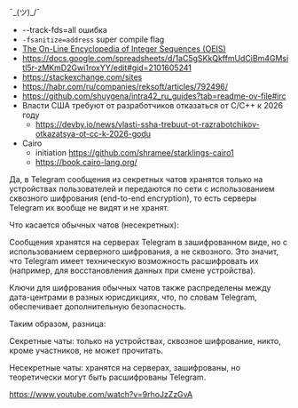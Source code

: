 ¯\_(ツ)_/¯

* --track-fds=all ошибка
* `-fsanitize=address` super compile flag
* [The On-Line Encyclopedia of Integer Sequences (OEIS)](https://oeis.org/)
* https://docs.google.com/spreadsheets/d/1aC5gSKkQkffmUdCiBm4GMsitl5r-zMKmD2Gwi1roxYY/edit#gid=2101605241
* https://stackexchange.com/sites
* https://habr.com/ru/companies/reksoft/articles/792496/ 
* https://github.com/shuygena/intra42_ru_guides?tab=readme-ov-file#irc
* Власти США требуют от разработчиков отказаться от C/C++ к 2026 году
  - https://devby.io/news/vlasti-ssha-trebuut-ot-razrabotchikov-otkazatsya-ot-cc-k-2026-godu
* Cairo
  + initiation https://github.com/shramee/starklings-cairo1
  + https://book.cairo-lang.org/    

Да, в Telegram сообщения из секретных чатов хранятся только на устройствах пользователей и передаются по сети с использованием сквозного шифрования (end-to-end encryption), то есть серверы Telegram их вообще не видят и не хранят.

Что касается обычных чатов (несекретных):

Сообщения хранятся на серверах Telegram в зашифрованном виде, но с использованием серверного шифрования, а не сквозного. Это значит, что Telegram имеет техническую возможность расшифровать их (например, для восстановления данных при смене устройства).

Ключи для шифрования обычных чатов также распределены между дата-центрами в разных юрисдикциях, что, по словам Telegram, обеспечивает дополнительную безопасность.


Таким образом, разница:

Секретные чаты: только на устройствах, сквозное шифрование, никто, кроме участников, не может прочитать.

Несекретные чаты: хранятся на серверах, зашифрованы, но теоретически могут быть расшифрованы Telegram.


https://www.youtube.com/watch?v=9rhoJzZzGvA

